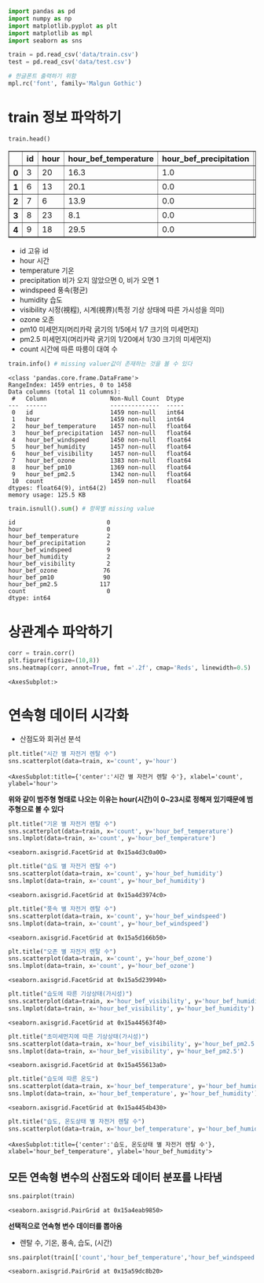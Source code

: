 
```python
import pandas as pd
import numpy as np
import matplotlib.pyplot as plt
import matplotlib as mpl
import seaborn as sns
```

```python
train = pd.read_csv('data/train.csv') 
test = pd.read_csv('data/test.csv')
```

```python
# 한글폰트 출력하기 위함
mpl.rc('font', family='Malgun Gothic')
```

# train 정보 파악하기

```python
train.head()
```

<div>
<style scoped>
    .dataframe tbody tr th:only-of-type {
        vertical-align: middle;
    }

```
.dataframe tbody tr th {
    vertical-align: top;
}

.dataframe thead th {
    text-align: right;
}
```

</style>

<table border="1" class="dataframe">
  <thead>
    <tr style="text-align: right;">
      <th></th>
      <th>id</th>
      <th>hour</th>
      <th>hour_bef_temperature</th>
      <th>hour_bef_precipitation</th>
      <th>hour_bef_windspeed</th>
      <th>hour_bef_humidity</th>
      <th>hour_bef_visibility</th>
      <th>hour_bef_ozone</th>
      <th>hour_bef_pm10</th>
      <th>hour_bef_pm2.5</th>
      <th>count</th>
    </tr>
  </thead>
  <tbody>
    <tr>
      <th>0</th>
      <td>3</td>
      <td>20</td>
      <td>16.3</td>
      <td>1.0</td>
      <td>1.5</td>
      <td>89.0</td>
      <td>576.0</td>
      <td>0.027</td>
      <td>76.0</td>
      <td>33.0</td>
      <td>49.0</td>
    </tr>
    <tr>
      <th>1</th>
      <td>6</td>
      <td>13</td>
      <td>20.1</td>
      <td>0.0</td>
      <td>1.4</td>
      <td>48.0</td>
      <td>916.0</td>
      <td>0.042</td>
      <td>73.0</td>
      <td>40.0</td>
      <td>159.0</td>
    </tr>
    <tr>
      <th>2</th>
      <td>7</td>
      <td>6</td>
      <td>13.9</td>
      <td>0.0</td>
      <td>0.7</td>
      <td>79.0</td>
      <td>1382.0</td>
      <td>0.033</td>
      <td>32.0</td>
      <td>19.0</td>
      <td>26.0</td>
    </tr>
    <tr>
      <th>3</th>
      <td>8</td>
      <td>23</td>
      <td>8.1</td>
      <td>0.0</td>
      <td>2.7</td>
      <td>54.0</td>
      <td>946.0</td>
      <td>0.040</td>
      <td>75.0</td>
      <td>64.0</td>
      <td>57.0</td>
    </tr>
    <tr>
      <th>4</th>
      <td>9</td>
      <td>18</td>
      <td>29.5</td>
      <td>0.0</td>
      <td>4.8</td>
      <td>7.0</td>
      <td>2000.0</td>
      <td>0.057</td>
      <td>27.0</td>
      <td>11.0</td>
      <td>431.0</td>
    </tr>
  </tbody>
</table>
</div>

- id 고유 id
- hour 시간
- temperature 기온
- precipitation 비가 오지 않았으면 0, 비가 오면 1
- windspeed 풍속(평균)
- humidity 습도
- visibility 시정(視程), 시계(視界)(특정 기상 상태에 따른 가시성을 의미)
- ozone 오존
- pm10 미세먼지(머리카락 굵기의 1/5에서 1/7 크기의 미세먼지)
- pm2.5 미세먼지(머리카락 굵기의 1/20에서 1/30 크기의 미세먼지)
- count 시간에 따른 따릉이 대여 수

```python
train.info() # missing valuer값이 존재하는 것을 볼 수 있다
```

```
<class 'pandas.core.frame.DataFrame'>
RangeIndex: 1459 entries, 0 to 1458
Data columns (total 11 columns):
 #   Column                  Non-Null Count  Dtype  
---  ------                  --------------  -----  
 0   id                      1459 non-null   int64  
 1   hour                    1459 non-null   int64  
 2   hour_bef_temperature    1457 non-null   float64
 3   hour_bef_precipitation  1457 non-null   float64
 4   hour_bef_windspeed      1450 non-null   float64
 5   hour_bef_humidity       1457 non-null   float64
 6   hour_bef_visibility     1457 non-null   float64
 7   hour_bef_ozone          1383 non-null   float64
 8   hour_bef_pm10           1369 non-null   float64
 9   hour_bef_pm2.5          1342 non-null   float64
 10  count                   1459 non-null   float64
dtypes: float64(9), int64(2)
memory usage: 125.5 KB
```

```python
train.isnull().sum() # 항목별 missing value
```

```
id                          0
hour                        0
hour_bef_temperature        2
hour_bef_precipitation      2
hour_bef_windspeed          9
hour_bef_humidity           2
hour_bef_visibility         2
hour_bef_ozone             76
hour_bef_pm10              90
hour_bef_pm2.5            117
count                       0
dtype: int64
```

# 상관계수 파악하기

```python
corr = train.corr()
plt.figure(figsize=(10,8))
sns.heatmap(corr, annot=True, fmt ='.2f', cmap='Reds', linewidth=0.5)
```

```
<AxesSubplot:>
```

# 연속형 데이터 시각화

- 산점도와 회귀선 분석

```python
plt.title("시간 별 자전거 렌탈 수")
sns.scatterplot(data=train, x='count', y='hour')
```

```
<AxesSubplot:title={'center':'시간 별 자전거 렌탈 수'}, xlabel='count', ylabel='hour'>
```

**위와 같이 범주형 형태로 나오는 이유는 hour(시간)이 
0~23시로 정해져 있기때문에 범주형으로 볼 수 있다**

```python
plt.title("기온 별 자전거 렌탈 수")
sns.scatterplot(data=train, x='count', y='hour_bef_temperature')
sns.lmplot(data=train, x='count', y='hour_bef_temperature')
```

```
<seaborn.axisgrid.FacetGrid at 0x15a4d3c0a00>
```

```python
plt.title("습도 별 자전거 렌탈 수")
sns.scatterplot(data=train, x='count', y='hour_bef_humidity')
sns.lmplot(data=train, x='count', y='hour_bef_humidity')
```

```
<seaborn.axisgrid.FacetGrid at 0x15a4d3974c0>
```

```python
plt.title("풍속 별 자전거 렌탈 수")
sns.scatterplot(data=train, x='count', y='hour_bef_windspeed')
sns.lmplot(data=train, x='count', y='hour_bef_windspeed')
```

```
<seaborn.axisgrid.FacetGrid at 0x15a5d166b50>
```

```python
plt.title("오존 별 자전거 렌탈 수")
sns.scatterplot(data=train, x='count', y='hour_bef_ozone')
sns.lmplot(data=train, x='count', y='hour_bef_ozone')
```

```
<seaborn.axisgrid.FacetGrid at 0x15a5d239940>
```

```python
plt.title("습도에 따른 기상상태(가시성)")
sns.scatterplot(data=train, x='hour_bef_visibility', y='hour_bef_humidity')
sns.lmplot(data=train, x='hour_bef_visibility', y='hour_bef_humidity')
```

```
<seaborn.axisgrid.FacetGrid at 0x15a44563f40>
```

```python
plt.title("초미세먼지에 따른 기상상태(가시성)")
sns.scatterplot(data=train, x='hour_bef_visibility', y='hour_bef_pm2.5')
sns.lmplot(data=train, x='hour_bef_visibility', y='hour_bef_pm2.5')
```

```
<seaborn.axisgrid.FacetGrid at 0x15a455613a0>
```

```python
plt.title("습도에 따른 온도")
sns.scatterplot(data=train, x='hour_bef_temperature', y='hour_bef_humidity')
sns.lmplot(data=train, x='hour_bef_temperature', y='hour_bef_humidity')
```

```
<seaborn.axisgrid.FacetGrid at 0x15a4454b430>
```

```python
plt.title("습도, 온도상태 별 자전거 렌탈 수")
sns.scatterplot(data=train, x='hour_bef_temperature', y='hour_bef_humidity', hue='count')
```

```
<AxesSubplot:title={'center':'습도, 온도상태 별 자전거 렌탈 수'}, xlabel='hour_bef_temperature', ylabel='hour_bef_humidity'>
```

## 모든 연속형 변수의 산점도와 데이터 분포를 나타냄

```python
sns.pairplot(train)
```

```
<seaborn.axisgrid.PairGrid at 0x15a4eab9850>
```

**선택적으로 연속형 변수 데이터를 뽑아옴**

- 렌탈 수, 기온, 풍속, 습도, (시간)

```python
sns.pairplot(train[['count','hour_bef_temperature','hour_bef_windspeed','hour_bef_humidity','hour']],hue='hour')
```

```
<seaborn.axisgrid.PairGrid at 0x15a59dc8b20>
```
